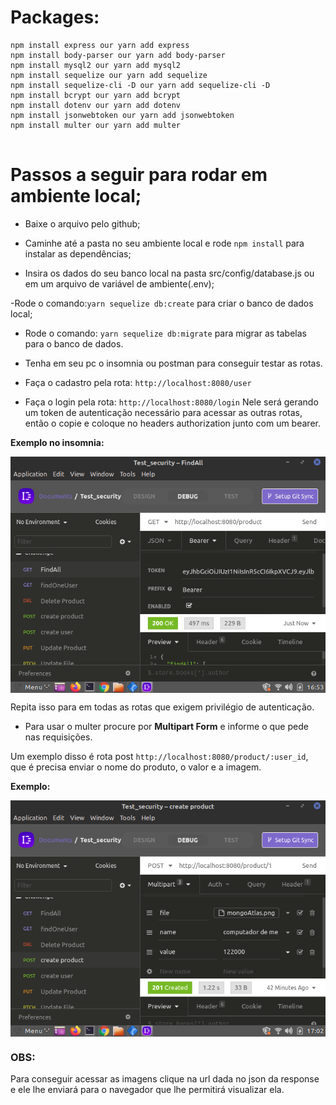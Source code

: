 # Packages:

```
npm install express our yarn add express
npm install body-parser our yarn add body-parser
npm install mysql2 our yarn add mysql2
npm install sequelize our yarn add sequelize
npm install sequelize-cli -D our yarn add sequelize-cli -D
npm install bcrypt our yarn add bcrypt
npm install dotenv our yarn add dotenv
npm install jsonwebtoken our yarn add jsonwebtoken
npm install multer our yarn add multer


```

# Passos a seguir para rodar em ambiente local;

- Baixe o arquivo pelo github;

- Caminhe até a pasta no seu ambiente local e rode ```npm install``` para instalar as dependências;

- Insira os dados do seu banco local na pasta src/config/database.js ou em um arquivo de variável de ambiente(.env);

-Rode o comando:```yarn sequelize db:create``` para criar o banco de dados local;

- Rode o comando: ```yarn sequelize db:migrate``` para migrar as tabelas para o banco de dados.

- Tenha em seu pc o insomnia ou postman para conseguir testar as rotas.

- Faça o cadastro pela rota: ```http://localhost:8080/user```

- Faça o login pela rota: ``` http://localhost:8080/login ``` Nele será gerando um token de autenticação necessário para acessar as outras rotas, então o copie e coloque no headers authorization junto com um bearer.

**Exemplo no insomnia:**

<img align= "center" src = "./imagensGitHub/authorization.png" alt = "insomnia_authorization"/>

Repita isso para em todas as rotas que exigem privilégio de autenticação.

- Para usar o multer procure por **Multipart Form** e informe o que pede nas requisições.

Um exemplo disso é rota post ```http://localhost:8080/product/:user_id```, que é precisa enviar o nome do produto, o valor e a imagem.

**Exemplo:**

<img align= "center" src = "./imagensGitHub/multer.png" alt = "insomnia_multer"/>

### OBS: 

Para conseguir acessar as imagens clique na url dada no json da response e ele lhe enviará para o navegador que lhe permitirá visualizar ela.



